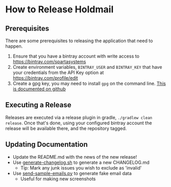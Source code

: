 # How to Release Holdmail

## Prerequisites

There are some prerequisites to releasing the application that need to happen.

1. Ensure that you have a bintray account with write access to https://bintray.com/spartasystems
2. Create environment variables, `BINTRAY_USER` and `BINTRAY_KEY` that have your credentials from the API Key option at https://bintray.com/profile/edit
3. Create a gpg key, you may need to install `gpg` on the command line.  [This is documented on github](https://help.github.com/articles/generating-a-new-gpg-key/)

## Executing a Release

Releases are executed via a release plugin in gradle, `./gradlew clean release`.  Once that's done, using your configured bintray account the release will be available there, and the repository tagged.

## Updating Documentation

- Update the README.md with the news of the new release!
- Use [generate-changelog.sh](docs/docutils/generate-changelog.sh) to generate a new CHANGELOG.md
    - Tip: Mark any junk issues you wish to exclude as 'invalid'
- Use [send-sample-emails.py](docs/docutils/send-sample-emails.py) to generate fake email data
    - Useful for making new screenshots

    
